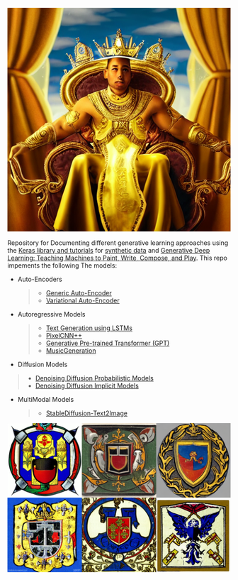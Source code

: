 [![CLICK HERE](https://github.com/AdamClarkStandke/GenerativeDeepLearning/blob/main/generated_art.png)](https://soundcloud.com/adam-klausii-s)

Repository for Documenting different generative learning approaches using the [Keras library and tutorials](https://keras.io/examples/generative/) for [synthetic data](https://www.amazon.com/Synthetic-Data-Machine-Learning-revolutionary-ebook/dp/B0BVMRHBNN) and [Generative Deep Learning: Teaching Machines to Paint, Write, Compose, and Play](https://www.amazon.com/Generative-Deep-Learning-Teaching-Machines/dp/1492041947). This repo impements the following The models:

* Auto-Encoders
  >* [Generic Auto-Encoder](https://github.com/AdamClarkStandke/GenerativeDeepLearning/blob/main/AE.ipynb)
  >* [Variational Auto-Encoder](https://github.com/AdamClarkStandke/GenerativeDeepLearning/blob/main/VAE.ipynb)
* Autoregressive Models
  >*  [Text Generation using LSTMs](https://github.com/AdamClarkStandke/GenerativeDeepLearning/blob/main/AutoRegressiveModels_TextGeneration.ipynb)
  >*  [PixelCNN++](https://github.com/AdamClarkStandke/GenerativeDeepLearning/blob/main/PixelCNN.ipynb)
  >*  [Generative Pre-trained Transformer (GPT)](https://github.com/AdamClarkStandke/GenerativeDeepLearning/blob/main/GPT.ipynb)
  >*  [MusicGeneration](https://github.com/AdamClarkStandke/GenerativeDeepLearning/blob/main/MusicGeneration.ipynb)
*  Diffusion Models
  >* [Denoising Diffusion Probabilistic Models](https://github.com/AdamClarkStandke/GenerativeDeepLearning/blob/main/GenerativeDeepLearning.ipynb)
  >* [Denoising Diffusion Implicit Models](https://github.com/AdamClarkStandke/GenerativeDeepLearning/blob/main/GenerativeDeepLearning.ipynb)
* MultiModal Models
  >* [StableDiffusion-Text2Image](https://github.com/AdamClarkStandke/GenerativeDeepLearning/blob/main/StableDiffustion.ipynb)

![alt text](https://github.com/AdamClarkStandke/GenerativeDeepLearning/blob/main/house.png)
